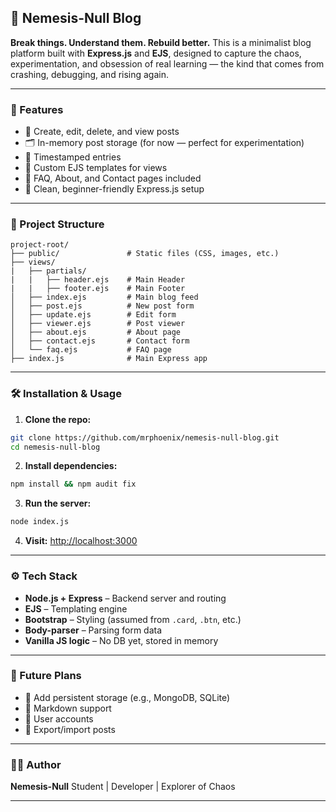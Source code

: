 ## 🧠 Nemesis-Null Blog

**Break things. Understand them. Rebuild better.**
This is a minimalist blog platform built with **Express.js** and **EJS**, designed to capture the chaos, experimentation, and obsession of real learning — the kind that comes from crashing, debugging, and rising again.

---

### 🚀 Features

* 📝 Create, edit, delete, and view posts
* 🗂 In-memory post storage (for now — perfect for experimentation)
* 📅 Timestamped entries
* 📄 Custom EJS templates for views
* 📌 FAQ, About, and Contact pages included
* 🔧 Clean, beginner-friendly Express.js setup

---

### 📁 Project Structure

```
project-root/
├── public/               # Static files (CSS, images, etc.)
├── views/
|   ├── partials/
|   |   ├── header.ejs    # Main Header
|   |   ├── footer.ejs    # Main Footer
│   ├── index.ejs         # Main blog feed
│   ├── post.ejs          # New post form
│   ├── update.ejs        # Edit form
│   ├── viewer.ejs        # Post viewer
│   ├── about.ejs         # About page
│   ├── contact.ejs       # Contact form
│   └── faq.ejs           # FAQ page
├── index.js              # Main Express app
```

---

### 🛠️ Installation & Usage

1. **Clone the repo:**

```bash
git clone https://github.com/mrphoenix/nemesis-null-blog.git
cd nemesis-null-blog
```

2. **Install dependencies:**

```bash
npm install && npm audit fix
```

3. **Run the server:**

```bash
node index.js
```

4. **Visit:**
   [http://localhost:3000](http://localhost:3000)

---

### ⚙️ Tech Stack

* **Node.js + Express** – Backend server and routing
* **EJS** – Templating engine
* **Bootstrap** – Styling (assumed from `.card`, `.btn`, etc.)
* **Body-parser** – Parsing form data
* **Vanilla JS logic** – No DB yet, stored in memory

---

### 📌 Future Plans

* 🔄 Add persistent storage (e.g., MongoDB, SQLite)
* 🧠 Markdown support
* 👤 User accounts
* 💾 Export/import posts

---

### 🧑‍💻 Author

**Nemesis-Null**
Student | Developer | Explorer of Chaos

---